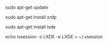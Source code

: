 sudo apt-get update

sudo apt-get install xrdp

sudo apt-get install lxde

echo lxsession -s LXDE -e LXDE > ~/.xsession